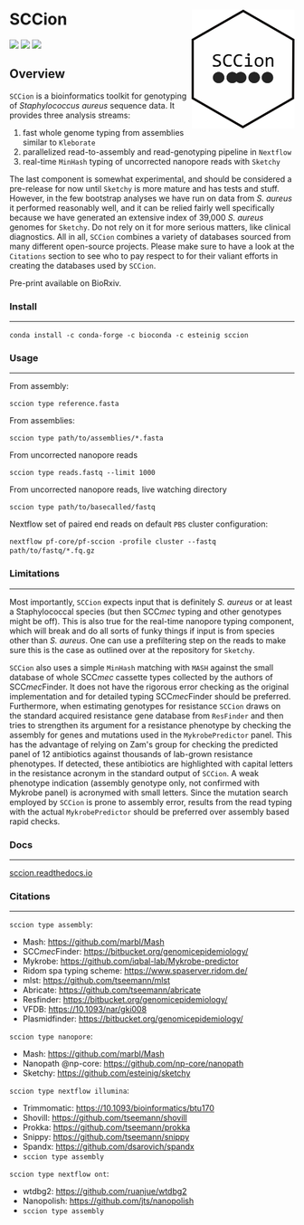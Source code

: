 # SCCion <a href='https://github.com/esteinig'><img src='docs/img/sccion.png' align="right" height="210" /></a>

![](https://img.shields.io/badge/version-0.1-blue.svg)
![](https://img.shields.io/badge/docs-none-green.svg)
![](https://img.shields.io/badge/lifecycle-experimental-orange.svg)

## Overview

`SCCion` is a bioinformatics toolkit for genotyping of *Staphylococcus aureus* sequence data. It provides three analysis streams:

1. fast whole genome typing from assemblies similar to `Kleborate`
2. parallelized read-to-assembly and read-genotyping pipeline in `Nextflow` 
3. real-time `MinHash` typing of uncorrected nanopore reads with `Sketchy`

The last component is somewhat experimental, and should be considered a pre-release for now until `Sketchy` is more mature and has tests and stuff. However, in the few bootstrap analyses we have run on data from *S. aureus* it performed reasonably well, and it can be relied fairly well specifically because we have generated an extensive index of 39,000 *S. aureus* genomes for `Sketchy`. Do not rely on it for more serious matters, like clinical diagnostics. All in all, `SCCion` combines a variety of databases sourced from many different open-source projects. Please make sure to have a look at the `Citations` section to see who to pay respect to for their valiant efforts in creating the databases used by `SCCion`.

Pre-print available on BioRxiv.

### Install
---

`conda install -c conda-forge -c bioconda -c esteinig sccion`

### Usage
---

From assembly:

```
sccion type reference.fasta
```

From assemblies:

```
sccion type path/to/assemblies/*.fasta
```

From uncorrected nanopore reads

```
sccion type reads.fastq --limit 1000
```

From uncorrected nanopore reads, live watching directory

```
sccion type path/to/basecalled/fastq
```

Nextflow set of paired end reads on default `PBS` cluster configuration:

```
nextflow pf-core/pf-sccion -profile cluster --fastq path/to/fastq/*.fq.gz
```

### Limitations
---

Most importantly, `SCCion` expects input that is definitely *S. aureus* or at least a Staphylococcal species (but then SCC*mec* typing and other genotypes might be off). This is also true for the real-time nanopore typing component, which will break and do all sorts of funky things if input is from species other than *S. aureus*. One can use a prefiltering step on the reads to make sure this is the case as outlined over at the repository for `Sketchy`.

`SCCion` also uses a simple `MinHash` matching with `MASH` against the small database of whole SCC*mec* cassette types collected by the authors of SCC*mec*Finder. It does not have the rigorous error checking as the original implementation and for detailed typing SCC*mec*Finder should be preferred. Furthermore, when estimating genotypes for resistance `SCCion` draws on the standard acquired resistance gene database from `ResFinder` and then tries to strengthen its argument for a resistance phenotype by checking the assembly for genes and mutations used in the `MykrobePredictor` panel. This has the advantage of relying on Zam's group for checking the predicted panel of 12 antibiotics against thousands of lab-grown resistance phenotypes. If detected, these antibiotics are highlighted with capital letters in the resistance acronym in the standard output of `SCCion`. A weak phenotype indication (assembly genotype only, not confirmed with Mykrobe panel) is acronymed with small letters. Since the mutation search employed by `SCCion` is prone to assembly error, results from the read typing with the actual `MykrobePredictor` should be preferred over assembly based rapid checks.

### Docs
---

[sccion.readthedocs.io](https://sccion.readthedocs.io/)

### Citations
---

`sccion type assembly`:

* Mash: https://github.com/marbl/Mash
* SCC*mec*Finder: https://bitbucket.org/genomicepidemiology/
* Mykrobe: https://github.com/iqbal-lab/Mykrobe-predictor
* Ridom spa typing scheme: https://www.spaserver.ridom.de/
* mlst: https://github.com/tseemann/mlst
* Abricate: https://github.com/tseemann/abricate
* Resfinder: https://bitbucket.org/genomicepidemiology/
* VFDB: https://10.1093/nar/gki008
* Plasmidfinder: https://bitbucket.org/genomicepidemiology/

`sccion type nanopore`:

* Mash: https://github.com/marbl/Mash
* Nanopath @np-core: https://github.com/np-core/nanopath
* Sketchy: https://github.com/esteinig/sketchy

`sccion type nextflow illumina`:

* Trimmomatic: https://10.1093/bioinformatics/btu170
* Shovill: https://github.com/tseemann/shovill
* Prokka: https://github.com/tseemann/prokka
* Snippy: https://github.com/tseemann/snippy
* Spandx: https://github.com/dsarovich/spandx
* `sccion type assembly`

`sccion type nextflow ont`:

* wtdbg2: https://github.com/ruanjue/wtdbg2
* Nanopolish: https://github.com/jts/nanopolish
* `sccion type assembly`

